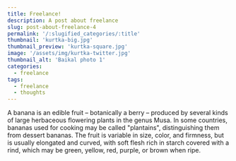 ```yaml
---
title: Freelance!
description: A post about freelance
slug: post-about-freelance-4
permalink: '/:slugified_categories/:title'
thumbnail: 'kurtka-big.jpg'
thumbnail_preview: 'kurtka-square.jpg'
image: '/assets/img/kurtka-twitter.jpg'
thumbnail_alt: 'Baikal photo 1'
categories:
  - freelance
tags:
  - freelance
  - thoughts
---
```


A banana is an edible fruit – botanically a berry – produced by several kinds
of large herbaceous flowering plants in the genus Musa.
In some countries, bananas used for cooking may be called "plantains",
distinguishing them from dessert bananas. The fruit is variable in size, color,
and firmness, but is usually elongated and curved, with soft flesh rich in
starch covered with a rind, which may be green, yellow, red, purple, or brown
when ripe.
